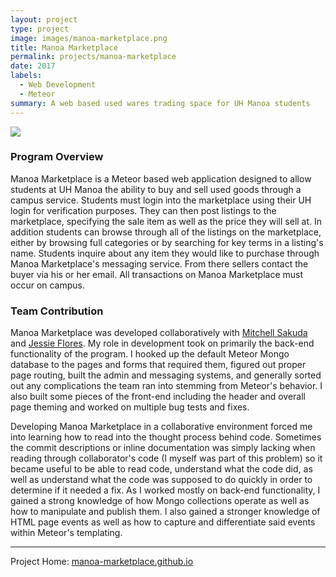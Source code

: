 ```yaml
---
layout: project
type: project
image: images/manoa-marketplace.png
title: Manoa Marketplace
permalink: projects/manoa-marketplace
date: 2017
labels:
  - Web Development
  - Meteor
summary: A web based used wares trading space for UH Manoa students
---
```


<img class="ui image" src="{{ site.baseurl }}/images/manoa-marketplace-home.png">

### Program Overview

Manoa Marketplace is a Meteor based web application designed to allow students at UH Manoa the ability to buy and sell used goods through a campus service. Students must login into the marketplace using their UH login for verification purposes. They can then post listings to the marketplace, specifying the sale item as well as the price they will sell at. In addition students can browse through all of the listings on the marketplace, either by browsing full categories or by searching for key terms in a listing's name. Students inquire about any item they would like to purchase through Manoa Marketplace's messaging service. From there sellers contact the buyer via his or her email. All transactions on Manoa Marketplace must occur on campus.

### Team Contribution

Manoa Marketplace was developed collaboratively with <a href="https://mhsakuda.github.io/" target="_blank">Mitchell Sakuda</a> and <a href="https://jessieflores.github.io/" target="_blank">Jessie Flores</a>. My role in development took on primarily the back-end functionality of the program. I hooked up the default Meteor Mongo database to the pages and forms that required them, figured out proper page routing, built the admin and messaging systems, and generally sorted out any complications the team ran into stemming from Meteor's behavior. I also built some pieces of the front-end including the header and overall page theming and worked on multiple bug tests and fixes.

Developing Manoa Marketplace in a collaborative environment forced me into learning how to read into the thought process behind code. Sometimes the commit descriptions or inline documentation was simply lacking when reading through collaborator's code (I myself was part of this problem) so it became useful to be able to read code, understand what the code did, as well as understand what the code was supposed to do quickly in order to determine if it needed a fix. As I worked mostly on back-end functionality, I gained a strong knowledge of how Mongo collections operate as well as how to manipulate and publish them. I also gained a stronger knowledge of HTML page events as well as how to capture and differentiate said events within Meteor's templating.

<hr>
Project Home: <a href="https://manoa-marketplace.github.io/">manoa-marketplace.github.io</a>